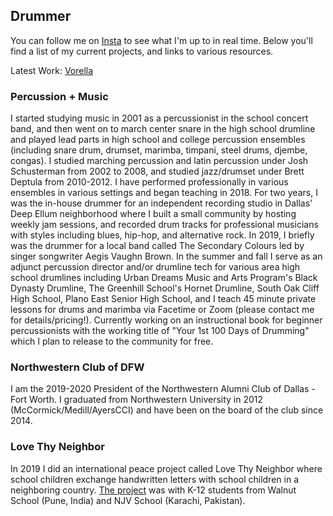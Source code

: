 ## Drummer

You can follow me on [Insta](https://instagram.com/ChicagoGupta) to see what I'm up to in real time. Below you'll find a list of my current projects, and links to various resources.

Latest Work: [Vorella](https://open.spotify.com/album/1MkeaB9qkhdrWs0aXWvwXJ)

### Percussion + Music

I started studying music in 2001 as a percussionist in the school concert band, and then went on to march center snare in the high school drumline and played lead parts in high school and college percussion ensembles (including snare drum, drumset, marimba, timpani, steel drums, djembe, congas). I studied marching percussion and latin percussion under Josh Schusterman from 2002 to 2008, and studied jazz/drumset under Brett Deptula from 2010-2012. I have performed professionally in various ensembles in various settings and began teaching in 2018. For two years, I was the in-house drummer for an independent recording studio in Dallas' Deep Ellum neighborhood where I built a small community by hosting weekly jam sessions, and recorded drum tracks for professional musicians with styles including blues, hip-hop, and alternative rock. In 2019, I briefly was the drummer for a local band called The Secondary Colours led by singer songwriter Aegis Vaughn Brown. In the summer and fall I serve as an adjunct percussion director and/or drumline tech for various area high school drumlines including Urban Dreams Music and Arts Program's Black Dynasty Drumline, The Greenhill School's Hornet Drumline, South Oak Cliff High School, Plano East Senior High School, and I teach 45 minute private lessons for drums and marimba via Facetime or Zoom (please contact me for details/pricing!). Currently working on an instructional book for beginner percussionists with the working title of "Your 1st 100 Days of Drumming" which I plan to release to the community for free.

### Northwestern Club of DFW

I am the 2019-2020 President of the Northwestern Alumni Club of Dallas - Fort Worth. I graduated from Northwestern University in 2012 (McCormick/Medill/AyersCCI) and have been on the board of the club since 2014.

### Love Thy Neighbor

In 2019 I did an international peace project called Love Thy Neighbor where school children exchange handwritten letters with school children in a neighboring country. [The project](https://www.facebook.com/walnutedu/posts/2436345716437948) was with K-12 students from Walnut School (Pune, India) and NJV School (Karachi, Pakistan). 
